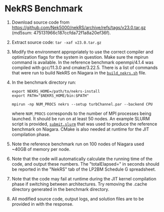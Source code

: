 # NekRS Benchmark

1. Download source code from https://github.com/Nek5000/nekRS/archive/refs/tags/v23.0.tar.gz
   (md5sum: 475131966c187ccfda72f1a8a20ef36f).

2. Extract source code: `tar -xaf v23.0.tar.gz`

3. Modify the environment appropriately to use the correct compiler and
   optimization flags for the system in question. Make sure the mpirun command is available.
   In the reference benchmark openmpi/4.1.4 was compiled with gcc/11.3.0 and cmake/3.22.5.
   There is a list of commands that were run to build NekRS on Niagara in the
   [`build_nekrs.sh`](niagara/build_nekrs.sh) file.

4. In the benchmark directory run:

       export NEKRS_HOME=/path/to/nekrs-install
       export PATH="$NEKRS_HOME/bin:$PATH"
    
       mpirun -np NUM_PROCS nekrs --setup turbChannel.par --backend CPU
    
   where `NUM_PROCS` corresponds to the number of MPI
   processes being launched. It should be run on at least 50 nodes. An example SLURM
   script is provided, [`submit.slurm`](niagara/submit.slurm) that was used to produce the reference benchmark on Niagara.
   CMake is also needed at runtime for the JIT compilation phase.

5. Note the reference benchmark run on 100 nodes of Niagara used ~40GB of memory per node.

6. Note that the code will automatically calculate the running time of
   the code, and output these numbers. The "totalElapsed=" in seconds 
   should be reported in the "NekRS" tab of the LP2BM Schedule G spreadsheet.

7. Note that the code may fail at runtime during the JIT kernel compilation phase if switching
   between architectures. Try removing the .cache directory generated in the benchmark directory.

8. All modified source code, output logs, and solution files are to be provided in with the
   response.

